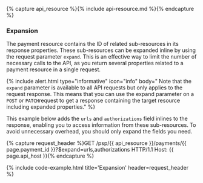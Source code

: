 {% capture api_resource %}{% include api-resource.md %}{% endcapture %}

### Expansion

The payment resource contains the ID of related sub-resources in its response
properties. These sub-resources can be expanded inline by using the request
parameter `expand`. This is an effective way to limit the number of necessary
calls to the API, as you return several properties related to a payment resource
in a single request.

{% include alert.html type="informative" icon="info" body="
Note that the `expand` parameter is available to all API requests but only
applies to the request response. This means that you can use the expand
parameter on a `POST`  or `PATCH`request to get a response containing the target
resource including expanded properties." %}

This example below adds the `urls` and `authorizations` field inlines to the
response, enabling you to access information from these sub-resources. To avoid
unnecessary overhead, you should only expand the fields you need.

{% capture request_header %}GET /psp/{{ api_resource }}/payments/{{ page.payment_id }}?$expand=urls,authorizations HTTP/1.1
Host: {{ page.api_host }}{% endcapture %}

{% include code-example.html
    title='Expansion'
    header=request_header
    %}
